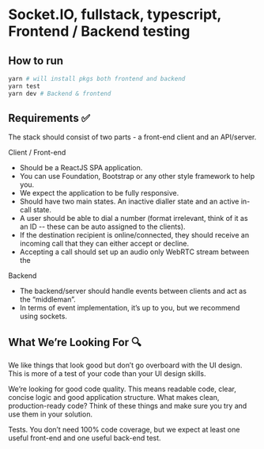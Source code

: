 # Socket.IO, fullstack, typescript, Frontend / Backend testing

## How to run

```sh
yarn # will install pkgs both frontend and backend
yarn test
yarn dev # Backend & frontend
```

## Requirements ✅
The stack should consist of two parts - a front-end client and an
API/server.

Client / Front-end
- Should be a ReactJS SPA application.
- You can use Foundation, Bootstrap or any other style framework to
  help you.
- We expect the application to be fully responsive.
- Should have two main states. An inactive dialler state and an
  active in-call state.
- A user should be able to dial a number (format irrelevant, think of
  it as an ID -- these can be auto assigned to the clients).
- If the destination recipient is online/connected, they should
  receive an incoming call that they can either accept or decline.
- Accepting a call should set up an audio only WebRTC stream
  between the

Backend
- The backend/server should handle events between clients and act
  as the “middleman”.
- In terms of event implementation, it’s up to you, but we
  recommend using sockets.

## What We’re Looking For 🔍

We like things that look good but don’t go overboard with the UI
design. This is more of a test of your code than your UI design skills.

We’re looking for good code quality. This means readable code, clear,
concise logic and good application structure. What makes clean,
production-ready code? Think of these things and make sure you try and
use them in your solution.

Tests. You don’t need 100% code coverage, but we expect at least one
useful front-end and one useful back-end test.